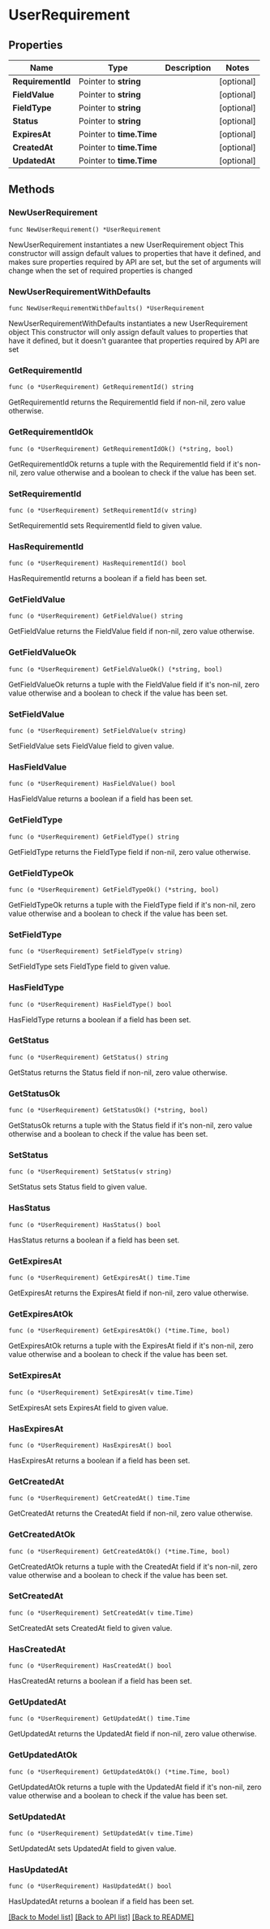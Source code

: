 # UserRequirement

## Properties

Name | Type | Description | Notes
------------ | ------------- | ------------- | -------------
**RequirementId** | Pointer to **string** |  | [optional] 
**FieldValue** | Pointer to **string** |  | [optional] 
**FieldType** | Pointer to **string** |  | [optional] 
**Status** | Pointer to **string** |  | [optional] 
**ExpiresAt** | Pointer to **time.Time** |  | [optional] 
**CreatedAt** | Pointer to **time.Time** |  | [optional] 
**UpdatedAt** | Pointer to **time.Time** |  | [optional] 

## Methods

### NewUserRequirement

`func NewUserRequirement() *UserRequirement`

NewUserRequirement instantiates a new UserRequirement object
This constructor will assign default values to properties that have it defined,
and makes sure properties required by API are set, but the set of arguments
will change when the set of required properties is changed

### NewUserRequirementWithDefaults

`func NewUserRequirementWithDefaults() *UserRequirement`

NewUserRequirementWithDefaults instantiates a new UserRequirement object
This constructor will only assign default values to properties that have it defined,
but it doesn't guarantee that properties required by API are set

### GetRequirementId

`func (o *UserRequirement) GetRequirementId() string`

GetRequirementId returns the RequirementId field if non-nil, zero value otherwise.

### GetRequirementIdOk

`func (o *UserRequirement) GetRequirementIdOk() (*string, bool)`

GetRequirementIdOk returns a tuple with the RequirementId field if it's non-nil, zero value otherwise
and a boolean to check if the value has been set.

### SetRequirementId

`func (o *UserRequirement) SetRequirementId(v string)`

SetRequirementId sets RequirementId field to given value.

### HasRequirementId

`func (o *UserRequirement) HasRequirementId() bool`

HasRequirementId returns a boolean if a field has been set.

### GetFieldValue

`func (o *UserRequirement) GetFieldValue() string`

GetFieldValue returns the FieldValue field if non-nil, zero value otherwise.

### GetFieldValueOk

`func (o *UserRequirement) GetFieldValueOk() (*string, bool)`

GetFieldValueOk returns a tuple with the FieldValue field if it's non-nil, zero value otherwise
and a boolean to check if the value has been set.

### SetFieldValue

`func (o *UserRequirement) SetFieldValue(v string)`

SetFieldValue sets FieldValue field to given value.

### HasFieldValue

`func (o *UserRequirement) HasFieldValue() bool`

HasFieldValue returns a boolean if a field has been set.

### GetFieldType

`func (o *UserRequirement) GetFieldType() string`

GetFieldType returns the FieldType field if non-nil, zero value otherwise.

### GetFieldTypeOk

`func (o *UserRequirement) GetFieldTypeOk() (*string, bool)`

GetFieldTypeOk returns a tuple with the FieldType field if it's non-nil, zero value otherwise
and a boolean to check if the value has been set.

### SetFieldType

`func (o *UserRequirement) SetFieldType(v string)`

SetFieldType sets FieldType field to given value.

### HasFieldType

`func (o *UserRequirement) HasFieldType() bool`

HasFieldType returns a boolean if a field has been set.

### GetStatus

`func (o *UserRequirement) GetStatus() string`

GetStatus returns the Status field if non-nil, zero value otherwise.

### GetStatusOk

`func (o *UserRequirement) GetStatusOk() (*string, bool)`

GetStatusOk returns a tuple with the Status field if it's non-nil, zero value otherwise
and a boolean to check if the value has been set.

### SetStatus

`func (o *UserRequirement) SetStatus(v string)`

SetStatus sets Status field to given value.

### HasStatus

`func (o *UserRequirement) HasStatus() bool`

HasStatus returns a boolean if a field has been set.

### GetExpiresAt

`func (o *UserRequirement) GetExpiresAt() time.Time`

GetExpiresAt returns the ExpiresAt field if non-nil, zero value otherwise.

### GetExpiresAtOk

`func (o *UserRequirement) GetExpiresAtOk() (*time.Time, bool)`

GetExpiresAtOk returns a tuple with the ExpiresAt field if it's non-nil, zero value otherwise
and a boolean to check if the value has been set.

### SetExpiresAt

`func (o *UserRequirement) SetExpiresAt(v time.Time)`

SetExpiresAt sets ExpiresAt field to given value.

### HasExpiresAt

`func (o *UserRequirement) HasExpiresAt() bool`

HasExpiresAt returns a boolean if a field has been set.

### GetCreatedAt

`func (o *UserRequirement) GetCreatedAt() time.Time`

GetCreatedAt returns the CreatedAt field if non-nil, zero value otherwise.

### GetCreatedAtOk

`func (o *UserRequirement) GetCreatedAtOk() (*time.Time, bool)`

GetCreatedAtOk returns a tuple with the CreatedAt field if it's non-nil, zero value otherwise
and a boolean to check if the value has been set.

### SetCreatedAt

`func (o *UserRequirement) SetCreatedAt(v time.Time)`

SetCreatedAt sets CreatedAt field to given value.

### HasCreatedAt

`func (o *UserRequirement) HasCreatedAt() bool`

HasCreatedAt returns a boolean if a field has been set.

### GetUpdatedAt

`func (o *UserRequirement) GetUpdatedAt() time.Time`

GetUpdatedAt returns the UpdatedAt field if non-nil, zero value otherwise.

### GetUpdatedAtOk

`func (o *UserRequirement) GetUpdatedAtOk() (*time.Time, bool)`

GetUpdatedAtOk returns a tuple with the UpdatedAt field if it's non-nil, zero value otherwise
and a boolean to check if the value has been set.

### SetUpdatedAt

`func (o *UserRequirement) SetUpdatedAt(v time.Time)`

SetUpdatedAt sets UpdatedAt field to given value.

### HasUpdatedAt

`func (o *UserRequirement) HasUpdatedAt() bool`

HasUpdatedAt returns a boolean if a field has been set.


[[Back to Model list]](../README.md#documentation-for-models) [[Back to API list]](../README.md#documentation-for-api-endpoints) [[Back to README]](../README.md)


